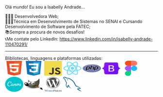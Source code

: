 Olá mundo! Eu sou a Isabelly Andrade...

  👩🏻‍💻 Desenvolvedora Web; <br>
  👩🏻‍🎓Técnica em Desenvolvimento de Sistemas no SENAI e Cursando Desenvolvimento de Software pela FATEC; <br>
  📚Sempre a procura de novos desafios! <br>
  📞Me contate pelo LinkedIn: https://www.linkedin.com/in/isabelly-andrade-110470291/ <br>
 
  
  <hr>
  Blibliotecas, linguagens e plataformas utilizadas: <br> 
  <div style="display: inline_block"> 
    <img alt="HTML" height="50" width="60" src="https://raw.githubusercontent.com/devicons/devicon/master/icons/html5/html5-original.svg">
    <img alt="CSS" height="50" width="60" src="https://raw.githubusercontent.com/devicons/devicon/master/icons/css3/css3-original.svg">
    <img alt="JS" height="50" width="60" src="https://raw.githubusercontent.com/devicons/devicon/master/icons/javascript/javascript-original.svg">
    <img alt="REACT" height="50" width="60" src="https://raw.githubusercontent.com/devicons/devicon/master/icons/react/react-original.svg">
    <img alt="PHP" height="50" width="60" src="https://raw.githubusercontent.com/devicons/devicon/master/icons/php/php-original.svg">
    <img alt="Bootstrap" height="50" width="60" src="https://raw.githubusercontent.com/devicons/devicon/master/icons/bootstrap/bootstrap-original.svg">
    <img alt="Bootstrap" height="50" width="60" src="https://raw.githubusercontent.com/devicons/devicon/master/icons/figma/figma-original.svg">
    <img alt="Canva" height="50" width="60" src="https://raw.githubusercontent.com/devicons/devicon/master/icons/canva/canva-original.svg">
    <img alt="Gimp" height="50" width="60" src="https://raw.githubusercontent.com/devicons/devicon/master/icons/gimp/gimp-original.svg">
    <img alt="Word Press" height="50" width="60" src="https://raw.githubusercontent.com/devicons/devicon/master/icons/wordpress/wordpress-original.svg">
    <img alt="SQL" height="50" width="60" src="https://raw.githubusercontent.com/devicons/devicon/master/icons/mysql/mysql-original.svg">
  </div>
